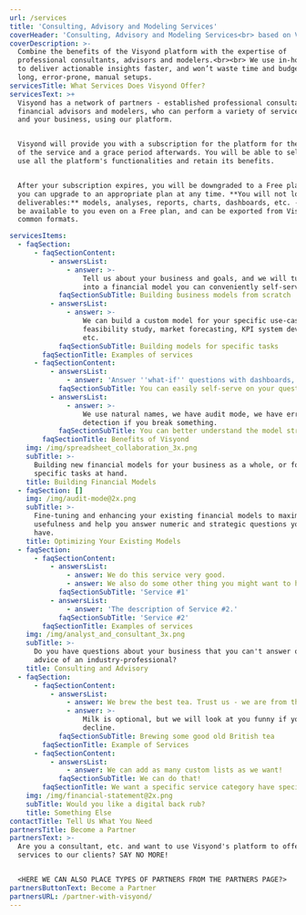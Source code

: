 ```yaml
---
url: /services
title: 'Consulting, Advisory and Modeling Services'
coverHeader: 'Consulting, Advisory and Modeling Services<br> based on Visyond Platform'
coverDescription: >-
  Combine the benefits of the Visyond platform with the expertise of
  professional consultants, advisors and modelers.<br><br> We use in-house tech
  to deliver actionable insights faster, and won’t waste time and budgets on
  long, error-prone, manual setups.
servicesTitle: What Services Does Visyond Offer?
servicesText: >+
  Visyond has a network of partners - established professional consultants,
  financial advisors and modelers, who can perform a variety of services for you
  and your business, using our platform. 


  Visyond will provide you with a subscription for the platform for the duration
  of the service and a grace period afterwards. You will be able to self-serve,
  use all the platform's functionalities and retain its benefits.


  After your subscription expires, you will be downgraded to a Free plan, which
  you can upgrade to an appropriate plan at any time. **You will not lose the
  deliverables:** models, analyses, reports, charts, dashboards, etc. - all will
  be available to you even on a Free plan, and can be exported from Visyond in
  common formats.

servicesItems:
  - faqSection:
      - faqSectionContent:
          - answersList:
              - answer: >-
                  Tell us about your business and goals, and we will turn them
                  into a financial model you can conveniently self-serve on.
            faqSectionSubTitle: Building business models from scratch
          - answersList:
              - answer: >-
                  We can build a custom model for your specific use-case:
                  feasibility study, market forecasting, KPI system development,
                  etc.
            faqSectionSubTitle: Building models for specific tasks
        faqSectionTitle: Examples of services
      - faqSectionContent:
          - answersList:
              - answer: 'Answer ''what-if'' questions with dashboards, blah blah blah.'
            faqSectionSubTitle: You can easily self-serve on your questions
          - answersList:
              - answer: >-
                  We use natural names, we have audit mode, we have error
                  detection if you break something.
            faqSectionSubTitle: You can better understand the model structure
        faqSectionTitle: Benefits of Visyond
    img: /img/spreadsheet_collaboration_3x.png
    subTitle: >-
      Building new financial models for your business as a whole, or for
      specific tasks at hand.
    title: Building Financial Models
  - faqSection: []
    img: /img/audit-mode@2x.png
    subTitle: >-
      Fine-tuning and enhancing your existing financial models to maximize their
      usefulness and help you answer numeric and strategic questions you may
      have.
    title: Optimizing Your Existing Models
  - faqSection:
      - faqSectionContent:
          - answersList:
              - answer: We do this service very good.
              - answer: We also do some other thing you might want to have done.
            faqSectionSubTitle: 'Service #1'
          - answersList:
              - answer: 'The description of Service #2.'
            faqSectionSubTitle: 'Service #2'
        faqSectionTitle: Examples of services
    img: /img/analyst_and_consultant_3x.png
    subTitle: >-
      Do you have questions about your business that you can't answer or need an
      advice of an industry-professional?
    title: Consulting and Advisory
  - faqSection:
      - faqSectionContent:
          - answersList:
              - answer: We brew the best tea. Trust us - we are from the UK.
              - answer: >-
                  Milk is optional, but we will look at you funny if you
                  decline.
            faqSectionSubTitle: Brewing some good old British tea
        faqSectionTitle: Example of Services
      - faqSectionContent:
          - answersList:
              - answer: We can add as many custom lists as we want!
            faqSectionSubTitle: We can do that!
        faqSectionTitle: We want a specific service category have specific list?
    img: /img/financial-statement@2x.png
    subTitle: Would you like a digital back rub?
    title: Something Else
contactTitle: Tell Us What You Need
partnersTitle: Become a Partner
partnersText: >-
  Are you a consultant, etc. and want to use Visyond's platform to offer your
  services to our clients? SAY NO MORE!


  <HERE WE CAN ALSO PLACE TYPES OF PARTNERS FROM THE PARTNERS PAGE?>
partnersButtonText: Become a Partner
partnersURL: /partner-with-visyond/
---
```


